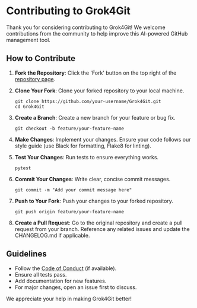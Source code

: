 # Contributing to Grok4Git

Thank you for considering contributing to Grok4Git! We welcome contributions from the community to help improve this AI-powered GitHub management tool.

## How to Contribute

1. **Fork the Repository**: Click the 'Fork' button on the top right of the [repository page](https://github.com/HyperCoherence/Grok4Git).

2. **Clone Your Fork**: Clone your forked repository to your local machine.
   ```
   git clone https://github.com/your-username/Grok4Git.git
   cd Grok4Git
   ```

3. **Create a Branch**: Create a new branch for your feature or bug fix.
   ```
   git checkout -b feature/your-feature-name
   ```

4. **Make Changes**: Implement your changes. Ensure your code follows our style guide (use Black for formatting, Flake8 for linting).

5. **Test Your Changes**: Run tests to ensure everything works.
   ```
   pytest
   ```

6. **Commit Your Changes**: Write clear, concise commit messages.
   ```
   git commit -m "Add your commit message here"
   ```

7. **Push to Your Fork**: Push your changes to your forked repository.
   ```
   git push origin feature/your-feature-name
   ```

8. **Create a Pull Request**: Go to the original repository and create a pull request from your branch. Reference any related issues and update the CHANGELOG.md if applicable.

## Guidelines

- Follow the [Code of Conduct](CODE_OF_CONDUCT.md) (if available).
- Ensure all tests pass.
- Add documentation for new features.
- For major changes, open an issue first to discuss.

We appreciate your help in making Grok4Git better! 